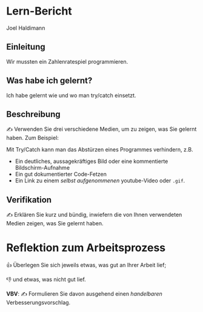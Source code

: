 # Lern-Bericht
Joel Haldimann

## Einleitung

Wir mussten ein Zahlenratespiel programmieren.

## Was habe ich gelernt?

Ich habe gelernt wie und wo man try/catch einsetzt.

## Beschreibung

✍️ Verwenden Sie drei verschiedene Medien, um zu zeigen, was Sie gelernt haben. Zum Beispiel:

Mit Try/Catch kann man das Abstürzen eines Programmes verhindern, z.B.
* Ein deutliches, aussagekräftiges Bild oder eine kommentierte Bildschirm-Aufnahme
* Ein gut dokumentierter Code-Fetzen
* Ein Link zu einem *selbst aufgenommenen* youtube-Video oder `.gif`.

## Verifikation

✍️ Erklären Sie kurz und bündig, inwiefern die von Ihnen verwendeten Medien zeigen, was Sie gelernt haben.

# Reflektion zum Arbeitsprozess

👍 Überlegen Sie sich jeweils etwas, was gut an Ihrer Arbeit lief; 

👎 und etwas, was nicht gut lief.

**VBV**: ✍️ Formulieren Sie davon ausgehend einen *handelbaren* Verbesserungsvorschlag.
